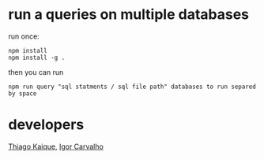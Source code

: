 # run a queries on multiple databases

run once:

```
npm install 
npm install -g .
```

then you can run

```
npm run query "sql statments / sql file path" databases to run separed by space
```

# developers

[Thiago Kaique](https://github.com/Thiago099), [Igor Carvalho](https://github.com/Igorx8)
